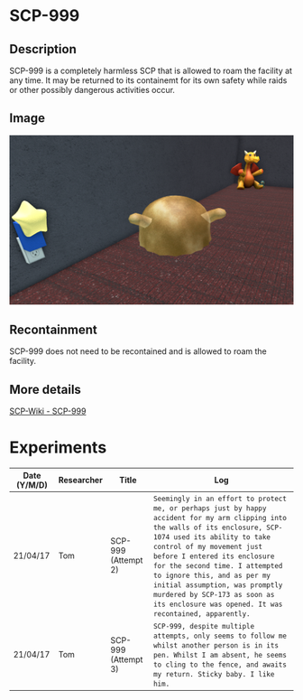 # SCP-999

## Description
SCP-999 is a completely harmless SCP that is allowed to roam the facility at any time.
It may be returned to its containemt for its own safety while raids or other possibly dangerous activities occur.

## Image
![Image](/SCP/SCP-999.png)

## Recontainment
SCP-999 does not need to be recontained and is allowed to roam the facility.

## More details
[SCP-Wiki - SCP-999](http://scp-wiki-de.wikidot.com/scp-999)

# Experiments

Date (Y/M/D) | Researcher  | Title                    | Log
------------ | ----------- | ------------------------ | ---------------------------------------------------------
21/04/17     | Tom         | SCP-999 (Attempt 2)      | `Seemingly in an effort to protect me, or perhaps just by happy accident for my arm clipping into the walls of its enclosure, SCP-1074 used its ability to take control of my movement just before I entered its enclosure for the second time. I attempted to ignore this, and as per my initial assumption, was promptly murdered by SCP-173 as soon as its enclosure was opened. It was recontained, apparently.`
21/04/17     | Tom         | SCP-999 (Attempt 3)      | `SCP-999, despite multiple attempts, only seems to follow me whilst another person is in its pen. Whilst I am absent, he seems to cling to the fence, and awaits my return. Sticky baby. I like him.`
